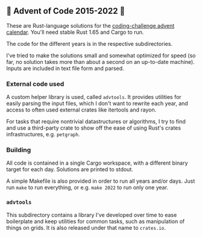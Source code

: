 ## 🎄 Advent of Code 2015-2022 🎄

These are Rust-language solutions for the [coding-challenge advent
calendar](http://adventofcode.com/).  You'll need stable Rust 1.65 and Cargo to
run.

The code for the different years is in the respective subdirectories.

I've tried to make the solutions small and somewhat optimized for speed (so far,
no solution takes more than about a second on an up-to-date machine).  Inputs
are included in text file form and parsed.

### External code used

A custom helper library is used, called `advtools`.  It provides utilities for
easily parsing the input files, which I don't want to rewrite each year, and
access to often used external crates like itertools and rayon.

For tasks that require nontrivial datastructures or algorithms, I try to find
and use a third-party crate to show off the ease of using Rust's crates
infrastructures, e.g. `petgraph`.

### Building

All code is contained in a single Cargo workspace, with a different binary
target for each day.  Solutions are printed to stdout.

A simple Makefile is also provided in order to run all years and/or days.  Just
run `make` to run everything, or e.g. `make 2022` to run only one year.

### `advtools`

This subdirectory contains a library I've developed over time to ease
boilerplate and keep utilities for common tasks, such as manipulation of things
on grids.  It is also released under that name to `crates.io`.
